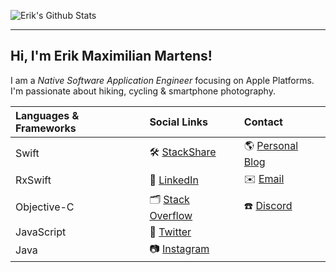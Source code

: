 ![Erik's Github Stats](https://github-readme-stats.vercel.app/api?username=erikmartens&theme=dracula&show_icons=true&count_private=true)

---

## Hi, I'm Erik Maximilian Martens!

I am a _Native Software Application Engineer_ focusing on Apple Platforms. I'm passionate about hiking, cycling & smartphone photography.

| Languages & Frameworks | Social Links | Contact |
|:--|:--|:--|
| Swift | 🛠 [StackShare](https://stackshare.io/erikmartens) | 🌎 [Personal Blog](https://erikmartens.weebly.com/) |
| RxSwift | 💼 [LinkedIn](https://www.linkedin.com/in/erik-maximilian-martens/) | ✉️ [Email](mailto:erikmartens.developer@gmail.com) |
| Objective-C | 🗂 [Stack Overflow](https://stackoverflow.com/users/7270113/erik-m-martens) | ☎️ [Discord](https://discord.gg/swNfqge) |
| JavaScript | 🦜 [Twitter](https://twitter.com/erik_m_martens) | |
| Java | 📷 [Instagram](https://www.instagram.com/erik_m_martens/) | |
